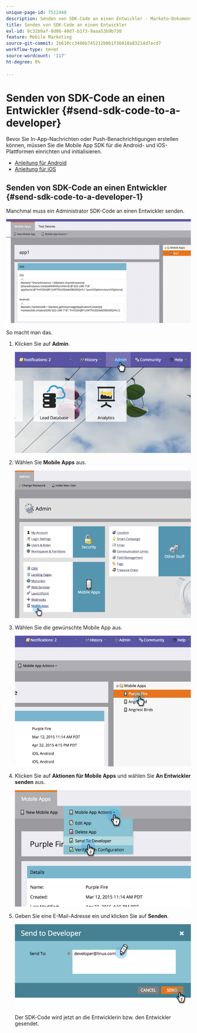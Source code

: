 ```yaml
---
unique-page-id: 7512448
description: Senden von SDK-Code an einen Entwickler - Marketo-Dokumente - Produktdokumentation
title: Senden von SDK-Code an einen Entwickler
exl-id: 0c32b9af-8d86-40d7-b1f3-9aaa53b9b730
feature: Mobile Marketing
source-git-commit: 2b610cc3486b745212b0b1f36018a83214d7ecd7
workflow-type: tm+mt
source-wordcount: '117'
ht-degree: 0%

---
```


# Senden von SDK-Code an einen Entwickler {#send-sdk-code-to-a-developer}

Bevor Sie In-App-Nachrichten oder Push-Benachrichtigungen erstellen können, müssen Sie die Mobile App SDK für die Android- und iOS-Plattformen einrichten und initialisieren.

* [Anleitung für Android](https://experienceleague.adobe.com/en/docs/marketo-developer/marketo/mobile/installation#how-to-install-marketo-sdk-on-android)
* [Anleitung für iOS](https://experienceleague.adobe.com/en/docs/marketo-developer/marketo/mobile/installation#how-to-install-marketo-sdk-on-ios)

## Senden von SDK-Code an einen Entwickler {#send-sdk-code-to-a-developer-1}

Manchmal muss ein Administrator SDK-Code an einen Entwickler senden.

![](assets/image2016-3-9-16-3a24-3a14.png)

So macht man das.

1. Klicken Sie auf **Admin**.

   ![](assets/image2015-4-22-16-3a12-3a32.png)

1. Wählen Sie **Mobile Apps** aus.

   ![](assets/image2015-4-22-16-3a14-3a29.png)

1. Wählen Sie die gewünschte Mobile App aus.

   ![](assets/image2015-4-22-16-3a33-3a19.png)

1. Klicken Sie auf **Aktionen für Mobile Apps** und wählen Sie **An Entwickler senden** aus.

   ![](assets/image2015-4-22-17-3a13-3a30.png)

1. Geben Sie eine E-Mail-Adresse ein und klicken Sie auf **Senden**.

   ![](assets/image2015-4-22-18-3a51-3a54.png)

   Der SDK-Code wird jetzt an die Entwicklerin bzw. den Entwickler gesendet.
